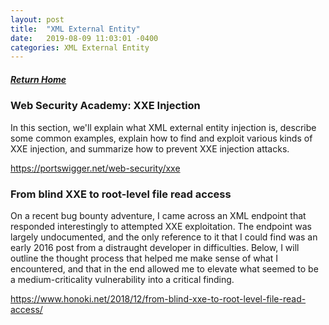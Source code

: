 ```yaml
---
layout: post
title:  "XML External Entity"
date:   2019-08-09 11:03:01 -0400
categories: XML External Entity
---
```

##### [Return Home](https://thegetch.github.io/penetration/testing/resources/2019/08/09/Home/)

### Web Security Academy: XXE Injection

In this section, we'll explain what XML external entity injection is, describe some common examples, explain how to find and exploit various kinds of XXE injection, and summarize how to prevent XXE injection attacks. 

<https://portswigger.net/web-security/xxe>

### From blind XXE to root-level file read access

On a recent bug bounty adventure, I came across an XML endpoint that responded interestingly to attempted XXE exploitation. The endpoint was largely undocumented, and the only reference to it that I could find was an early 2016 post from a distraught developer in difficulties.
Below, I will outline the thought process that helped me make sense of what I encountered, and that in the end allowed me to elevate what seemed to be a medium-criticality vulnerability into a critical finding.

<https://www.honoki.net/2018/12/from-blind-xxe-to-root-level-file-read-access/>
